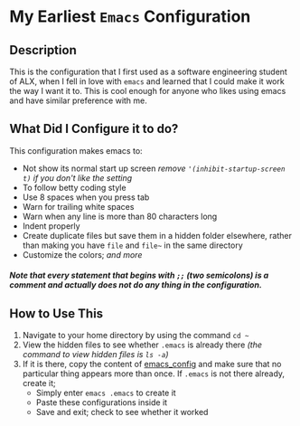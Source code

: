 # My Earliest `Emacs` Configuration

## Description
This is the configuration that I first used as a software engineering student of ALX, when I fell in love with `emacs` and learned that I could make it work the way I want it to.
This is cool enough for anyone who likes using emacs and have similar preference with me.

## What Did I Configure it to do?
This configuration makes emacs to:
- Not show its normal start up screen *remove `'(inhibit-startup-screen t)` if you don't like the setting*
- To follow betty coding style
 - Use 8 spaces when you press tab
 - Warn for trailing white spaces
 - Warn when any line is more than 80 characters long
 - Indent properly
- Create duplicate files but save them in a hidden folder elsewhere, rather than making you have `file` and `file~` in the same directory
- Customize the colors; *and more*
##### Note that every statement that begins with `;;` (two semicolons) is a comment and actually does not do any thing in the configuration.

## How to Use This
1. Navigate to your home directory by using the command `cd ~`
2. View the hidden files to see whether `.emacs` is already there *(the command to view hidden files is `ls -a`)*
3. If it is there, copy the content of [emacs_config](./emacs_config) and make sure that no particular thing appears more than once. If `.emacs` is not there already, create it;
   - Simply enter `emacs .emacs` to create it
   - Paste these configurations inside it
   - Save and exit; check to see whether it worked
